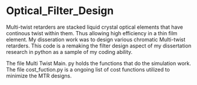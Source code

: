 # Optical_Filter_Design


Multi-twist retarders are stacked liquid crystal optical elements that have continous twist within them. Thus allowing high efficiency in a thin film element.
My disseration work was to design various chromatic Multi-twist retarders. This code is a remaking the filter design aspect of my dissertation research in python as a sample of my coding ability. 

The file Multi Twist Main. py holds the functions that do the simulation work. The file cost_fuction.py is a ongoing list of cost functions utilized to minimize the MTR designs.
